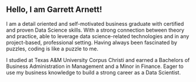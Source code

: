 ## Hello, I am Garrett Arnett!

I am a detail oriented and self-motivated business graduate with certified and proven Data Science skills. With a strong connection between theory and practice, able to leverage data science-related technologies and in any project-based, professional setting. Having always been fascinated by puzzles, coding is like a puzzle to me. 

I studied at Texas A&M University Corpus Christi and earned a Bachelors of Business Administration in Management and a Minor in Finance. Eager to use my business knowledge to build a strong career as a Data Scientist.





